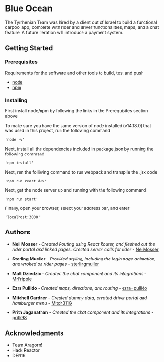 # Blue Ocean

The Tyrrhenian Team was hired by a client out of Israel to build a functional carpool app, complete with rider and driver functionalities, maps, and a chat feature.  A future iteration will introduce a payment system.

## Getting Started

### Prerequisites

Requirements for the software and other tools to build, test and push
- [node](https://nodejs.org/en/)
- [npm](https://docs.npmjs.com/cli/v7/configuring-npm/install)

### Installing

First install node/npm by following the links in the Prerequisites section above

To make sure you have the same version of node installed (v14.18.0) that was used in this project, run the following command

    'node -v'

Next, install all the dependencies included in package.json by running the following command

    'npm install'

Next, run the folliwing command to run webpack and transpile the .jsx code

    'npm run react-dev'

Next, get the node server up and running with the following command

    'npm run start'

Finally, open your browser, select your address bar, and enter

    'localhost:3000'


## Authors

  - **Neil Mosser** - *Created Routing using React Router, and fleshed out the rider portal and linked pages.  Created server calls for rider* -
    [NeilMosser](https://github.com/NeilMosser)

  - **Sterling Mueller** - *Provided styling, including the login page animation, and wroked on rider pages* -
    [sterlingmuller](https://github.com/sterlingmuller)

  - **Matt Dziedzic** - *Created the chat component and its integrations* -
    [MrFripple](https://github.com/MrFripple)
    
  - **Ezra Pullido** - *Created maps, directions, and routing* -
    [ezra=pullido](https://github.com/ezra-pullido)

  - **Mitchell Gardner** - *Created dummy data, created driver portal and hamburger menu* -
    [Mitch311G](https://github.com/Mitch311G)

  - **Prith Jaganathan** - *Created the chat component and its integrations* -
    [prith98](https://github.com/prith98)


## Acknowledgments

  - Team Aragorn!
  - Hack Reactor
  - DEN16
